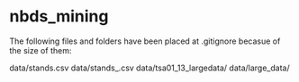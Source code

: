 # nbds_mining

The following files and folders have been placed at .gitignore becasue of the size of them:

data/stands.csv
data/stands_.csv
data/tsa01_13_largedata/
data/large_data/ 